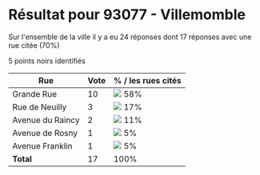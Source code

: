 # Résultat pour 93077 - Villemomble

Sur l'ensemble de la ville il y a eu 24 réponses dont 17 réponses avec une rue citée (70%)

5 points noirs identifiés

| Rue | Vote | % / les rues cités|
|-----|------|-------------------|
| Grande Rue | 10 | <img src="../../img/bar_58.gif" />&nbsp;58%|
| Rue de Neuilly | 3 | <img src="../../img/bar_17.gif" />&nbsp;17%|
| Avenue du Raincy | 2 | <img src="../../img/bar_11.gif" />&nbsp;11%|
| Avenue de Rosny | 1 | <img src="../../img/bar_5.gif" />&nbsp;5%|
| Avenue Franklin | 1 | <img src="../../img/bar_5.gif" />&nbsp;5%|
| **Total** | 17 | 100%|
